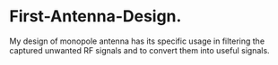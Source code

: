 # First-Antenna-Design.
My design of monopole antenna has its specific usage in filtering the captured  unwanted RF signals and to convert them into useful signals.
